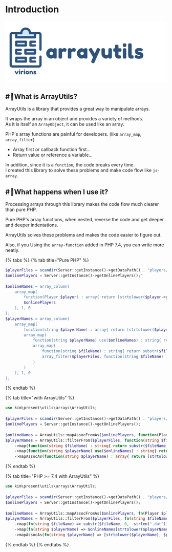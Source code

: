 # Introduction

![](.gitbook/assets/title.svg)

## \#⃣What is ArrayUtils? <a id="importing"></a>

ArrayUtils is a library that provides a great way to manipulate arrays.

It wraps the array in an object and provides a variety of methods.   
As it is itself an `ArrayObject`, it can be used like an array.

PHP's array functions are painful for developers. \(like `array_map`, `array_filter`\)

* Array first or callback function first...  
* Return value or reference a variable...  

In addition, since it is a `function`, the code breaks every time.  
I created this library to solve these problems and make code flow like `js-array`.

## \#⃣What happens when I use it? <a id="importing"></a>

Processing arrays through this library makes the code flow much clearer than pure PHP.

Pure PHP's array functions, when nested, reverse the code and get deeper and deeper indentations.

ArrayUtils solves these problems and makes the code easier to figure out.

Also, if you Using the `array-function` added in PHP 7.4, you can write more neatly.

{% tabs %}
{% tab title="Pure PHP" %}
```php
$playerFiles = scandir(Server::getInstance()->getDataPath() . "players/"
$onlinePlayers = Server::getInstance()->getOnlinePlayers();"

$onlineNames = array_column(
    array_map(
        function(Player $player) : array{ return [strtolower($player->getName()), $player->getName()]; },
        $onlinePlayers
    ), 1, 0
);
$playerNames = array_column(
    array_map(
        function(string $playerName) : array{ return [strtolower($playerName), $playerName]; },
        array_map(
            function(string $playerName) use($onlineNames) : string{ return $onlineNames[strtolower($playerName)] ?? $playerName; },
            array_map(
                function(string $fileName) : string{ return substr($fileName, 0, -strlen(\".dat\")); },
                array_filter($playerFiles, function(string $fileName) : bool{ return substr($fileName, -strlen(\".dat\")) === \".dat\"; })
            )
        )
    ), 1, 0
);
```
{% endtab %}

{% tab title="with ArrayUtils" %}
```php
use kim\present\utils\arrays\ArrayUtils;

$playerFiles = scandir(Server::getInstance()->getDataPath() . "players/");
$onlinePlayers = Server::getInstance()->getOnlinePlayers();

$onlineNames = ArrayUtils::mapAssocFromAs($onlinePlayers, function(Player $player) : array{ return [strtolower($player->getName()), $player->getName()]; });
$playerNames = ArrayUtils::filterFrom($playerFiles, function(string $fileName) : bool{ return substr($fileName, -strlen(".dat")) === ".dat"; }) 
    ->map(function(string $fileName) : string{ return substr($fileName, 0, -strlen(".dat")); })
    ->map(function(string $playerName) use($onlineNames) : string{ return $onlineNames[strtolower($playerName)] ?? $playerName; })
    ->mapAssocAs(function(string $playerName) : array{ return [strtolower($playerName), $playerName]; });
```
{% endtab %}

{% tab title="PHP >= 7.4 with ArrayUtils" %}
```php
use kim\present\utils\arrays\ArrayUtils;

$playerFiles = scandir(Server::getInstance()->getDataPath() . "players/");
$onlinePlayers = Server::getInstance()->getOnlinePlayers();

$onlineNames = ArrayUtils::mapAssocFromAs($onlinePlayers, fn(Player $player) => [strtolower($player->getName()), $player->getName()]);
$playerNames = ArrayUtils::filterFrom($playerFiles, fn(string $fileName) => substr($fileName, -strlen(".dat")) === ".dat") 
    ->map(fn(string $fileName) => substr($fileName, 0, -strlen(".dat")))
    ->map(fn(string $playerName) => $onlineNames[strtolower($playerName)] ?? $playerName)
    ->mapAssocAs(fn(string $playerName) => [strtolower($playerName), $playerName]);
```
{% endtab %}
{% endtabs %}



